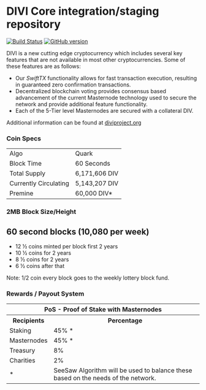 DIVI Core integration/staging repository
=====================================

[![Build Status](https://travis-ci.org/divicoin/divi.svg?branch=master)](https://travis-ci.org/divicoin/divi) [![GitHub version](https://badge.fury.io/gh/divicoin%2FDIVI.svg)](https://badge.fury.io/gh/divicoin%2FDIVI)

DIVI is a new cutting edge cryptocurrency which includes several key features that are not available in most other cryptocurrencies. Some of these features are as follows:
- Our _SwiftTX_ functionality allows for fast transaction execution, resulting in guaranteed zero confirmation transactions.
- Decentralized blockchain voting provides consensus based advancement of the current Masternode technology used to secure the network and provide additional feature functionality.
- Each of the 5-Tier level Masternodes are secured with a collateral DIV.

Additional information can be found at [diviproject.org](http://www.diviproject.org) 

### Coin Specs
<table>
<tr><td>Algo</td><td>Quark</td></tr>
<tr><td>Block Time</td><td>60 Seconds</td></tr>
<tr><td>Total Supply</td><td>6,171,606 DIV</td></tr>
<tr><td>Currently Circulating</td><td>5,143,207 DIV</td></tr>
<tr><td>Premine</td><td>60,000 DIV*</td></tr>
</table>

### 2MB Block Size/Height

<p>
<h2>60 second blocks (10,080 per week)</h2>
<ul>
  <li>12 ½ coins minted per block first 2 years</li>
  <li>10 ½ coins for 2 years</li>
  <li>8 ½ coins for 2 years</li>
  <li>6 ½ coins after that</li>
</ul>
<span>Note: 1/2 coin every block goes to the weekly lottery block fund. </span>
</p>

### Rewards / Payout System

<table>
<th colspan=4>PoS - Proof of Stake with Masternodes</th>
<tr><th>Recipients</th><th>Percentage</th></tr>
<tr><td>Staking</td><td>45% *</td></tr>
<tr><td>Masternodes</td><td>45% *</td></tr>
<tr><td>Treasury</td><td>8%</td></tr>
<tr><td>Charities</td><td>2%</td></tr>
<tr><td>*</td><td colspan=3>SeeSaw Algorithm will be used to balance these based on the needs of the network.</td></tr>
</table>
